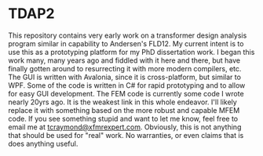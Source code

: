 # TDAP2
This repository contains very early work on a transformer design analysis program similar in capability to Andersen's FLD12.  My current intent is to use this as a prototyping platform for my PhD dissertation work.  I began this work many, many years ago and fiddled with it here and there, but have finally gotten around to resurrecting it with more modern compilers, etc.  The GUI is written with Avalonia, since it is cross-platform, but similar to WPF.  Some of the code is written in C# for rapid prototyping and to allow for easy GUI development.  The FEM code is currently some code I wrote nearly 20yrs ago.  It is the weakest link in this whole endeavor.  I'll likely replace it with something based on the more robust and capable MFEM code.  If you see something stupid and want to let me know, feel free to email me at tcraymond@xfmrexpert.com.  Obviously, this is not anything that should be used for "real" work.  No warranties, or even claims that is does anything useful.

